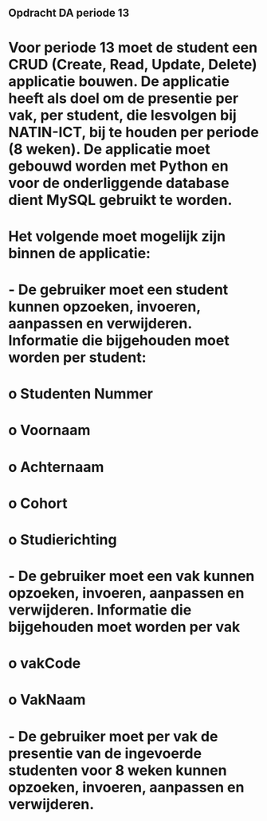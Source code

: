 
## Opdracht DA periode 13

# Voor periode 13 moet de student een CRUD (Create, Read, Update, Delete) applicatie bouwen. De applicatie heeft als doel om de presentie per vak, per student, die lesvolgen bij NATIN-ICT, bij te houden per periode (8 weken). De applicatie moet gebouwd worden met Python en voor de onderliggende database dient MySQL gebruikt te worden. 
# Het volgende moet mogelijk zijn binnen de applicatie:
# -	De gebruiker moet een student kunnen opzoeken, invoeren, aanpassen en verwijderen. Informatie die bijgehouden moet worden per student:
# o	Studenten Nummer
# o	Voornaam
# o	Achternaam
# o	Cohort
# o	Studierichting
# -	De gebruiker moet een vak kunnen opzoeken, invoeren, aanpassen en verwijderen. Informatie die bijgehouden moet worden per vak 
# o	vakCode
# o	VakNaam
# -	De gebruiker moet per vak de presentie van de ingevoerde studenten voor 8 weken kunnen opzoeken, invoeren, aanpassen en verwijderen.
